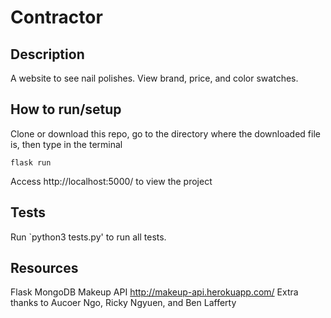 # Contractor

## Description
A website to see nail polishes. View brand, price, and color swatches. 

## How to run/setup
Clone or download this repo, go to the directory where the downloaded file is, then type in the terminal
```
flask run
```
Access http://localhost:5000/ to view the project

## Tests
Run `python3 tests.py' to run all tests.

## Resources
Flask
MongoDB
Makeup API http://makeup-api.herokuapp.com/
Extra thanks to Aucoer Ngo, Ricky Ngyuen, and Ben Lafferty
